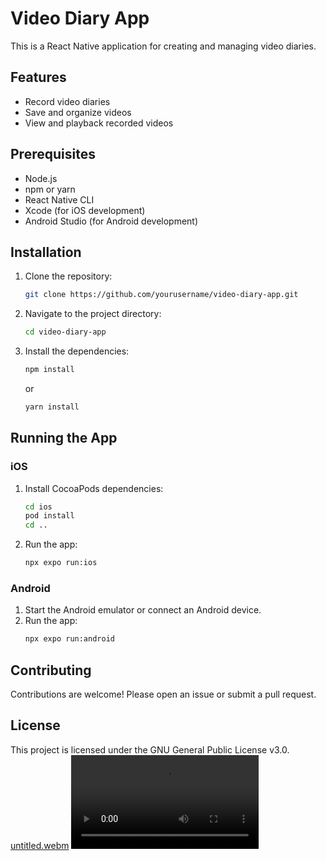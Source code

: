 # Video Diary App

This is a React Native application for creating and managing video diaries.

## Features

- Record video diaries
- Save and organize videos
- View and playback recorded videos

## Prerequisites

- Node.js
- npm or yarn
- React Native CLI
- Xcode (for iOS development)
- Android Studio (for Android development)

## Installation

1. Clone the repository:
   ```sh
   git clone https://github.com/yourusername/video-diary-app.git
   ```
2. Navigate to the project directory:
   ```sh
   cd video-diary-app
   ```
3. Install the dependencies:
   ```sh
   npm install
   ```
   or
   ```sh
   yarn install
   ```

## Running the App

### iOS

1. Install CocoaPods dependencies:
   ```sh
   cd ios
   pod install
   cd ..
   ```
2. Run the app:
   ```sh
   npx expo run:ios
   ```

### Android

1. Start the Android emulator or connect an Android device.
2. Run the app:
   ```sh
   npx expo run:android
   ```

## Contributing

Contributions are welcome! Please open an issue or submit a pull request.

## License

This project is licensed under the GNU General Public License v3.0.
[untitled.webm](https://github.com/user-attachments/assets/472711ff-291b-44df-ba70-d9406fd2dc9a)
<video src="https://github.com/user-attachments/assets/472711ff-291b-44df-ba70-d9406fd2dc9a" controls></video>

